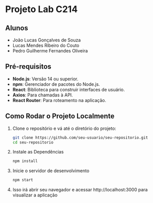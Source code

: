 # Projeto Lab C214

## Alunos

- João Lucas Gonçalves de Souza
- Lucas Mendes Ribeiro do Couto
- Pedro Guilherme Fernandes Oliveira

## Pré-requisitos

- **Node.js**: Versão 14 ou superior.
- **npm**: Gerenciador de pacotes do Node.js.
- **React**: Biblioteca para construir interfaces de usuário.
- **Axios**: Para chamadas à API.
- **React Router**: Para roteamento na aplicação.


## Como Rodar o Projeto Localmente

1. Clone o repositório e vá até o diretório do projeto:
   ```bash
   git clone https://github.com/seu-usuario/seu-repositorio.git
   cd seu-repositorio
2. Instale as Dependências
   ```bash
   npm install
3. Inicie o servidor de desenvolvimento
   ```bash
   npm start
4. Isso irá abrir seu navegador e acessar http://localhost:3000 para visualizar a aplicação
